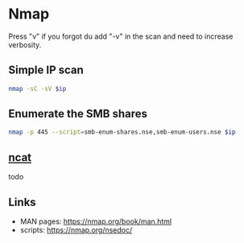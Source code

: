 # Nmap

Press "v" if you forgot du add "-v" in the scan and need to increase verbosity.

## Simple IP scan

``` sh
nmap -sC -sV $ip
```

## Enumerate the SMB shares

``` sh
nmap -p 445 --script=smb-enum-shares.nse,smb-enum-users.nse $ip
```

## [ncat](https://nmap.org/ncat/)

todo

## Links

- MAN pages: <https://nmap.org/book/man.html>
- scripts: <https://nmap.org/nsedoc/>
